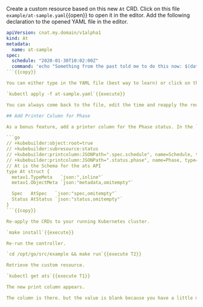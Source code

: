 Create a custom resource based on this new `At` CRD. Click on this file `example/at-sample.yaml`{{open}} to open it in the editor. Add the following declaration to the opened YAML file in the editor.

```yaml
apiVersion: cnat.my.domain/v1alpha1
kind: At
metadata:
  name: at-sample
spec:
  schedule: "2020-01-30T10:02:00Z"
  command: 'echo "Something from the past told me to do this now: $(date --utc +%FT%TZ)"'
```{{copy}}

You can either type in the YAML file (best way to learn) or click on the `Copy to Clipboard` icon that follows the text to and paste it into the editor. Notice in the specification section where the schedule and command is specified. Later you will apply a better scheduled time. Submit this resource declaration to Kubernetes.

`kubectl apply -f at-sample.yaml`{{execute}}

You can always come back to the file, edit the time and reapply the request.

## Add Printer Column for Phase

As a bonus feature, add a printer column for the Phase status. In the `example/api/v1alpha1/at_types.go`{{open}} file, replace the `At struct` so is has the added Kubebuilder markers (as comments) placed above the `At struct` block.

```go
// +kubebuilder:object:root=true
// +kubebuilder:subresource:status
// +kubebuilder:printcolumn:JSONPath=".spec.schedule", name=Schedule, type=string
// +kubebuilder:printcolumn:JSONPath=".status.phase", name=Phase, type=string
// At is the Schema for the ats API
type At struct {
  metav1.TypeMeta   `json:",inline"`
  metav1.ObjectMeta `json:"metadata,omitempty"`

  Spec   AtSpec   `json:"spec,omitempty"`
  Status AtStatus `json:"status,omitempty"`
}
```{{copy}}

Re-apply the CRDs to your running Kubernetes cluster.

`make install`{{execute}}

Re-run the controller.

`cd /opt/go/src/example && make run`{{execute T2}}

Retrieve the custom resource.

`kubectl get ats`{{execute T1}}

The new print column appears.

The column is there. but the value is blank because you have a little more code to write.
